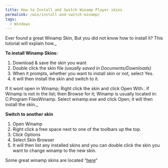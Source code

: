 ```yaml
---
title: How to Install and Switch Winamp Player skins
permalink: /win/install-and-switch-winamp/
tags:
  - Windows
---
```

Ever found a great Winamp Skin, But you did not know how to install it? This tutorial will explain how._

**To install Winamp Skins:**

  1. Download & save the skin you want
  2. Double click the skin file _(usually saved in Documents/Downloads)_
  3. When it prompts, whether you want to install skin or not, select Yes.
  4. It will then install the skin and switch to it.

If it wont open in Winamp; Right click the skin and click Open With.. if Winamp is not in the list; then Browse for it; Winamp is usually located in: C:Program FilesWinamp. Select winamp.exe and click Open; it will then install the skin._

**Switch to another skin**

  1. Open Winamp
  2. Right click a free space next to one of the toolbars up the top.
  3. Click Options
  4. Select Skin Browser
  5. It will then list any installed skins and you can double click the skin you want to change winamp to the new skin.

Some great winamp skins are located &#8220;<a title="Winamp_Skins" href="http://www.allwinampskins.com/" target="_blank">here</a>&#8220;
